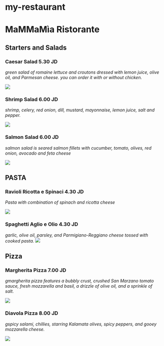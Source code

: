 # my-restaurant

   # MaMMaMìa Ristorante

## Starters and Salads 

### Caesar Salad    5.30 JD
*green salad of romaine lettuce and croutons dressed with lemon juice, olive oil, and Parmesan cheese.
you can order it with or without chicken.*

![](https://www.spendwithpennies.com/wp-content/uploads/2020/07/Caesar-Salad-SpendWithPennies-7-500x500.jpg)




### Shrimp Salad    6.00 JD
*shrimp, celery, red onion, dill, mustard, mayonnaise, lemon juice, salt and pepper.*

![](https://hips.hearstapps.com/hmg-prod/images/shrimpsaladhorizontal-jpg-1523571377.jpg)


### Salmon Salad    6.00 JD
*salmon salad is seared salmon fillets with cucumber, tomato, olives, red onion, avocado and feta cheese*

![](https://www.eatingbirdfood.com/wp-content/uploads/2022/03/super-food-salmon-salad-hero-500x375.jpg)

## PASTA

### Ravioli Ricotta e Spinaci    4.30 JD
*Pasta with combination of spinach and ricotta cheese*

![](https://i2.wp.com/www.elisawondermom.it/wp-content/uploads/2015/08/ravioliricottaspinaci.jpg?fit=1600%2C1600&ssl=1)

### Spaghetti Aglio e Olio    4.30 JD
*garlic, olive oil, parsley, and Parmigiano-Reggiano cheese tossed with cooked pasta.*
![](https://www.fattoincasadabenedetta.it/wp-content/uploads/2022/02/SPAGHETTI-AGLIO-OLIO-E-PEPERONCINO-sito-6.jpg)

## Pizza

### Margherita Pizza    7.00 JD
*gmargherita pizza features a bubbly crust, crushed San Marzano tomato sauce, fresh mozzarella and basil, a drizzle of olive oil, and a sprinkle of salt.*

![](https://images.getrecipekit.com/20220211142347-margherita-9920.jpg?aspect_ratio=16:9&quality=90&)



### Diavola Pizza    8.00 JD
*gspicy salami, chillies, starring Kalamata olives, spicy peppers, and gooey mozzarella cheese.*

![](https://www.pizzarecipe.org/wp-content/uploads/2019/01/Pizza-Diavola.jpg)

